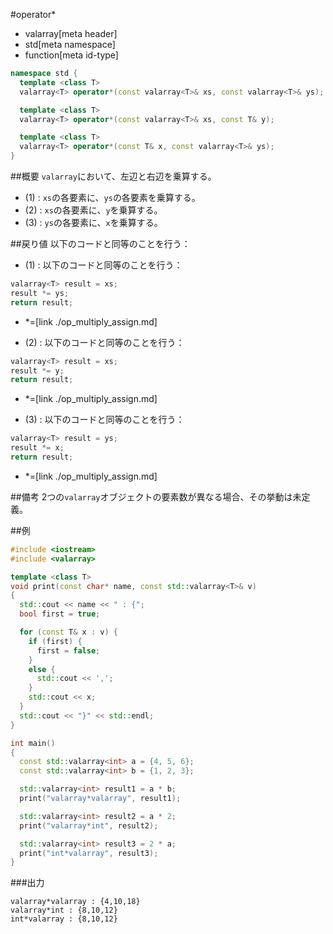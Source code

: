 #operator*
* valarray[meta header]
* std[meta namespace]
* function[meta id-type]

```cpp
namespace std {
  template <class T>
  valarray<T> operator*(const valarray<T>& xs, const valarray<T>& ys); // (1)

  template <class T>
  valarray<T> operator*(const valarray<T>& xs, const T& y);            // (2)

  template <class T>
  valarray<T> operator*(const T& x, const valarray<T>& ys);            // (3)
}
```

##概要
`valarray`において、左辺と右辺を乗算する。

- (1) : `xs`の各要素に、`ys`の各要素を乗算する。
- (2) : `xs`の各要素に、`y`を乗算する。
- (3) : `ys`の各要素に、`x`を乗算する。


##戻り値
以下のコードと同等のことを行う：

- (1) : 以下のコードと同等のことを行う：

```cpp
valarray<T> result = xs;
result *= ys;
return result;
```
* *=[link ./op_multiply_assign.md]


- (2) : 以下のコードと同等のことを行う：

```cpp
valarray<T> result = xs;
result *= y;
return result;
```
* *=[link ./op_multiply_assign.md]



- (3) : 以下のコードと同等のことを行う：

```cpp
valarray<T> result = ys;
result *= x;
return result;
```
* *=[link ./op_multiply_assign.md]


##備考
2つの`valarray`オブジェクトの要素数が異なる場合、その挙動は未定義。


##例
```cpp
#include <iostream>
#include <valarray>

template <class T>
void print(const char* name, const std::valarray<T>& v)
{
  std::cout << name << " : {";
  bool first = true;

  for (const T& x : v) {
    if (first) {
      first = false;
    }
    else {
      std::cout << ',';
    }
    std::cout << x;
  }
  std::cout << "}" << std::endl;
}

int main()
{
  const std::valarray<int> a = {4, 5, 6};
  const std::valarray<int> b = {1, 2, 3};

  std::valarray<int> result1 = a * b;
  print("valarray*valarray", result1);

  std::valarray<int> result2 = a * 2;
  print("valarray*int", result2);

  std::valarray<int> result3 = 2 * a;
  print("int*valarray", result3);
}
```

###出力
```
valarray*valarray : {4,10,18}
valarray*int : {8,10,12}
int*valarray : {8,10,12}
```


